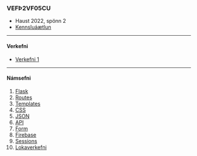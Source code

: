 ### VEFÞ2VF05CU
- Haust 2022, spönn 2
- [Kennsluáætlun](https://github.com/vefthroun/Namsefni/blob/main/VEF%C3%9E2VF05CU_haust22_2.pdf)

---

#### Verkefni

- [Verkefni 1](https://github.com/vefthroun/Namsefni/blob/main/Verkefni/Verkefni1.md)
<!--
- [Verkefni 2](https://github.com/vefthroun/Namsefni/blob/main/Verkefni/Verkefni2.md)
- [Verkefni 3](https://github.com/vefthroun/Namsefni/blob/main/Verkefni/Verkefni3.md)
- [Verkefni 4](https://github.com/vefthroun/Namsefni/blob/main/Verkefni/Verkefni4.md)
- [Verkefni 5](https://github.com/vefthroun/Namsefni/blob/main/Verkefni/Verkefni5.md)
- [Verkefni 6](https://github.com/vefthroun/Namsefni/blob/main/Verkefni/Verkefni6.md)
- [Verkefni 7](https://github.com/vefthroun/Namsefni/blob/main/Verkefni/Verkefni7.md)
-->
---

#### Námsefni

1. [Flask](https://github.com/vefthroun/Namsefni/blob/main/2-Flask/Readme.md#hva%C3%B0-er-flask)
1. [Routes](https://github.com/vefthroun/Namsefni/blob/main/2-Flask/Routes/readme.md#routing-k%C3%B3%C3%B0as%C3%BDnid%C3%A6mi)
1. [Templates](https://github.com/vefthroun/Namsefni/blob/main/2-Flask/Templates/README.md#jinja)
1. [CSS](https://github.com/vefthroun/Namsefni/blob/main/CSSLibraries.md)
1. [JSON](https://github.com/vefthroun/Namsefni/tree/main/3-Json#readme)
1. [API](https://github.com/vefthroun/Namsefni/blob/main/4-API/README.md#hva%C3%B0-er-api)
1. [Form](https://github.com/vefthroun/Namsefni/blob/main/WTForms/Readme.md)
1. [Firebase](https://github.com/vefthroun/Namsefni/tree/main/6-Gagnagrunnur#firebase)
1. [Sessions](https://github.com/vefthroun/Namsefni/tree/main/5-Cookies%26Sessions)
1. [Lokaverkefni](https://github.com/vefthroun/Namsefni/blob/main/7-lokaverkefni/Readme.md)


